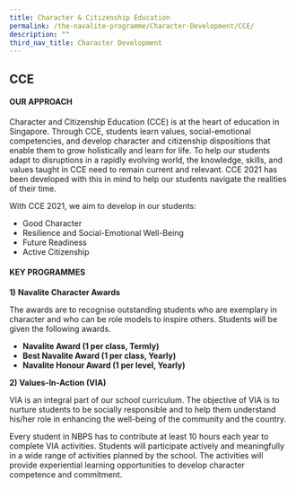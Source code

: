 ```yaml
---
title: Character & Citizenship Education
permalink: /the-navalite-programme/Character-Development/CCE/
description: ""
third_nav_title: Character Development
---
```

## CCE

#### OUR APPROACH

Character and Citizenship Education (CCE) is at the heart of education in Singapore. Through CCE, students learn values, social-emotional competencies, and develop character and citizenship dispositions that enable them to grow holistically and learn for life. To help our students adapt to disruptions in a rapidly evolving world, the knowledge, skills, and values taught in CCE need to remain current and relevant. CCE 2021 has been developed with this in mind to help our students navigate the realities of their time.

With CCE 2021, we aim to develop in our students:

* Good Character
* Resilience and Social-Emotional Well-Being
* Future Readiness
* Active Citizenship

#### KEY PROGRAMMES

**1)** **Navalite Character Awards**

The awards are to recognise outstanding students who are exemplary in character and who can be role models to inspire others. Students will be given the following awards.

* **Navalite Award (1 per class, Termly)**
* **Best Navalite Award (1 per class, Yearly)**
* **Navalite Honour Award (1 per level, Yearly)**

**2) Values-In-Action (VIA)**

VIA is an integral part of our school curriculum. The objective of VIA is to nurture students to be socially responsible and to help them understand his/her role in enhancing the well-being of the community and the country.

Every student in NBPS has to contribute at least 10 hours each year to complete VIA activities. Students will participate actively and meaningfully in a wide range of activities planned by the school. The activities will provide experiential learning opportunities to develop character competence and commitment.



